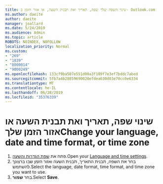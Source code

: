 ```yaml
---
title: שינוי השפה שלך שפה, תאריך ואת תבנית השעה, או אזור הזמן ב- Outlook.com
ms.author: daeite
author: daeite
manager: joallard
ms.date: 5/24/2019
ms.audience: Admin
ms.topic: article
ROBOTS: NOINDEX, NOFOLLOW
localization_priority: Normal
ms.custom:
- "269"
- "1839"
- "8000014"
- "9000249"
ms.openlocfilehash: 133cf9ba507e551d00a3f109f7e3ef7bddc7abed
ms.sourcegitcommit: 5fb7a4b28859690020efdea630d03e70cc0e6334
ms.translationtype: MT
ms.contentlocale: he-IL
ms.lasthandoff: 06/28/2019
ms.locfileid: "35376339"
---
```

# <a name="change-your-language-date-and-time-format-or-time-zone"></a><span data-ttu-id="36e97-102">שינוי שפה, תאריך ואת תבנית השעה או אזור הזמן שלך</span><span class="sxs-lookup"><span data-stu-id="36e97-102">Change your language, date and time format, or time zone</span></span>

1. <span data-ttu-id="36e97-103">פתח את [שפת הגדרות והשעה](https://go.microsoft.com/fwlink/?linkid=2085505).</span><span class="sxs-lookup"><span data-stu-id="36e97-103">Open your [Language and time settings](https://go.microsoft.com/fwlink/?linkid=2085505).</span></span>
1. <span data-ttu-id="36e97-104">בחר את השפה, תבנית התאריך, תבנית השעה ואזור הזמן שבו ברצונך להשתמש.</span><span class="sxs-lookup"><span data-stu-id="36e97-104">Select the language, date format, time format, and time zone you want to use.</span></span>
1. <span data-ttu-id="36e97-105">בחר **שמור**.</span><span class="sxs-lookup"><span data-stu-id="36e97-105">Select **Save**.</span></span>